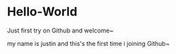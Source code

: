# Hello-World
Just first try on Github and welcome~

my name is justin and this's the first time i joining Github~
